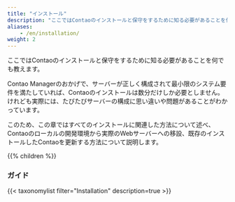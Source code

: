 ```yaml
---
title: "インストール"
description: "ここではContaoのインストールと保守をするために知る必要があることを何でも教えます。"
aliases:
    - /en/installation/
weight: 2
---
```


ここではContaoのインストールと保守をするために知る必要があることを何でも教えます。

Contao Managerのおかげで、サーバーが正しく構成されて最小限のシステム要件を満たしていれば、Contaoのインストールは数分だけしか必要としません。けれども実際には、たびたびサーバーの構成に思い違いや問題があることがわかっています。

このため、この章ではすべてのインストールに関連した方法について述べ、Contaoのローカルの開発環境から実際のWebサーバーへの移設、既存のインストールしたContaoを更新する方法について説明します。

{{% children %}}

### ガイド

{{< taxonomylist filter="Installation" description=true >}}

